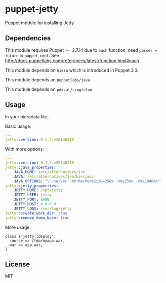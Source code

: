 puppet-jetty
============

Puppet module for installing Jetty

## Dependencies

This module requires Puppet >= 2.7.14 due to `each` function, need `parser = future` in `puppet.conf`.
See http://docs.puppetlabs.com/references/latest/function.html#each

This module depends on `hiera` which is introduced in Puppet 3.0.

This module depends on `puppetlabs/java` 

This module depends on `pdxcat/singleton`

## Usage
In your hieradata file...

Basic usage:
```yaml
---
jetty::version: 9.1.2.v20140210
```

With more options:
```yaml
---
jetty::version: 9.1.2.v20140210
jetty::java_properties:
    JAVA_HOME: /etc/alternatives/jre
    JAVA: /etc/alternatives/jre/bin/java
    JAVA_OPTIONS: "\"-server -XX:MaxPermSize=256m -Xms256m -Xmx2048m\""
jetty::jetty_properties:
    JETTY_HOME: /opt/jetty
    JETTY_USER: jetty 
    JETTY_PORT: 8080
    JETTY_HOST: 0.0.0.0
    JETTY_LOGS: /var/log/jetty
jetty::create_work_dir: true
jetty::remove_demo_base: true
```

More usage:
```puppet
class {'jetty::deploy':
  source => /tmp/myapp.war,
  war => app.war,
}
```


## License

MIT